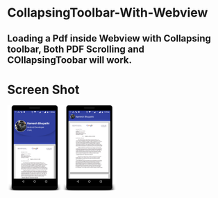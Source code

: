 # CollapsingToolbar-With-Webview
 ## Loading a Pdf inside Webview with Collapsing toolbar, Both PDF Scrolling and COllapsingToobar will work.
# Screen Shot
<img src="device-2016-12-04-134855.png" width="25%"/><img src="device-2016-12-04-134933.png" width="25%"/>

  
